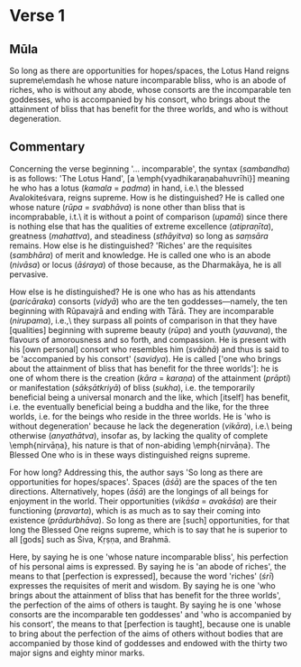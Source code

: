 # Verse 1
## Mūla
So long as there are opportunities for hopes/spaces, the Lotus Hand reigns supreme\emdash he whose nature incomparable bliss, who is an abode of riches, who is without any abode, whose consorts are the incomparable ten goddesses, who is accompanied by his consort, who brings about the attainment of bliss that has benefit for the three worlds, and who is without degeneration.

## Commentary
Concerning the verse beginning '... incomparable', the syntax (*sambandha*) is as follows: 'The Lotus Hand', [a \emph{vyadhikaraṇabahuvrīhi}] meaning he who has a lotus (*kamala* = *padma*) in hand, i.e.\ the blessed Avalokiteśvara, reigns supreme. How is he distinguished? He is called one whose nature (*rūpa* = *svabhāva*) is none other than bliss that is incomprabable, i.t.\ it is without a point of comparison (*upamā*) since there is nothing else that has the qualities of extreme excellence (*atipraṇīta*), greatness (*mahattva*), and steadiness (*sthāyitva*) so long as *saṃsāra* remains. How else is he distinguished? 'Riches' are the requisites (*sambhāra*) of merit and knowledge. He is called one who is an abode (*nivāsa*) or locus (*āśraya*) of those because, as the Dharmakāya, he is all pervasive.

How else is he distinguished? He is one who has as his attendants (*paricāraka*) consorts (*vidyā*) who are the ten goddesses—namely, the ten beginning with Rūpavajrā and ending with Tārā. They are incomparable (*nirupama*), i.e.,\ they surpass all points of comparison in that they have [qualities] beginning with supreme beauty (*rūpa*) and youth (*yauvana*), the flavours of amorousness and so forth, and compassion. He is present with his [own personal] consort who resembles him (*svābhā*) and thus is said to be 'accompanied by his consort' (*savidya*). He is called ['one who brings about the attainment of bliss that has benefit for the three worlds']: he is one of whom there is the creation (*kāra* = *karaṇa*) of the attainment (*prāpti*) or manifestation (*sākṣātkriyā*) of bliss (*sukha*), i.e. the temporarily beneficial being a universal monarch and the like, which [itself] has benefit, i.e. the eventually beneficial being a buddha and the like, for the three worlds, i.e. for the beings who reside in the three worlds. He is 'who is without degeneration' because he lack the degeneration (*vikāra*), i.e.\ being otherwise (*anyathātva*), insofar as, by lacking the quality of complete \emph{nirvāṇa}, his nature is that of non-abiding \emph{nirvāṇa}. The Blessed One who is in these ways distinguished reigns supreme.

For how long? Addressing this, the author says 'So long as there are opportunities for hopes/spaces'. Spaces (*āśā*) are the spaces of the ten directions. Alternatively, hopes (*āśā*) are the longings of all beings for enjoyment in the world. Their opportunities (*vikāśa* = *avakāśa*) are their functioning (*pravarta*), which is as much as to say their coming into existence (*prādurbhāva*). So long as there are [such] opportunities, for that long the Blessed One reigns supreme, which is to say that he is superior to all [gods] such as Śiva, Kṛṣṇa, and Brahmā.

Here, by saying he is one 'whose nature incomparable bliss', his perfection of his personal aims is expressed. By saying he is 'an abode of riches', the means to that [perfection is expressed], because the word 'riches' (*śrī*) expresses the requisites of merit and wisdom. By saying he is one 'who brings about the attainment of bliss that has benefit for the three worlds', the perfection of the aims of others is taught. By saying he is one 'whose consorts are the incomparable ten goddesses' and 'who is accompanied by his consort', the means to that [perfection is taught], because one is unable to bring about the perfection of the aims of others without bodies that are accompanied by those kind of goddesses and endowed with the thirty two major signs and eighty minor marks.

